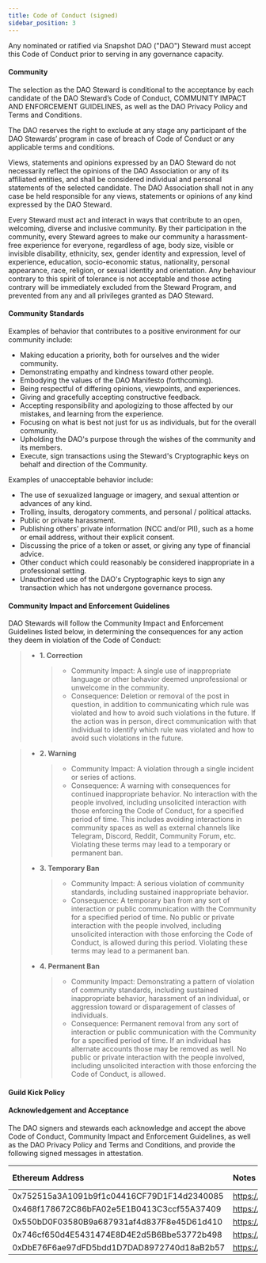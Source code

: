 ```yaml
---
title: Code of Conduct (signed)
sidebar_position: 3
---
```


Any nominated or ratified via Snapshot DAO ("DAO") Steward must accept this Code of Conduct prior to serving in any governance capacity.

#### Community

The selection as the DAO Steward is conditional to the acceptance by each candidate of the DAO Steward’s Code of Conduct, COMMUNITY IMPACT AND ENFORCEMENT GUIDELINES, as well as the DAO Privacy Policy and Terms and Conditions.

The DAO reserves the right to exclude at any stage any participant of the DAO Stewards’ program in case of breach of Code of Conduct or any applicable terms and conditions.

Views, statements and opinions expressed by an DAO Steward do not necessarily reflect the opinions of the DAO Association or any of its affiliated entities, and shall be considered individual and personal statements of the selected candidate. The DAO Association shall not in any case be held responsible for any views, statements or opinions of any kind expressed by the DAO Steward.

‍Every Steward must act and interact in ways that contribute to an open, welcoming, diverse and inclusive community. By their participation in the community, every Steward agrees to make our community a harassment-free experience for everyone, regardless of age, body size, visible or invisible disability, ethnicity, sex, gender identity and expression, level of experience, education, socio-economic status, nationality, personal appearance, race, religion, or sexual identity and orientation. Any behaviour contrary to this spirit of tolerance is not acceptable and those acting contrary will be immediately excluded from the Steward Program, and prevented from any and all privileges granted as DAO Steward.

#### Community Standards

Examples of behavior that contributes to a positive environment for our community include:

-   Making education a priority, both for ourselves and the wider community.
-   Demonstrating empathy and kindness toward other people.
-   Embodying the values of the DAO Manifesto (forthcoming).
-   Being respectful of differing opinions, viewpoints, and experiences.
-   Giving and gracefully accepting constructive feedback.
-   Accepting responsibility and apologizing to those affected by our mistakes, and learning from the experience.
-   Focusing on what is best not just for us as individuals, but for the overall community.
-   Upholding the DAO's purpose through the wishes of the community and its members.
-   Execute, sign transactions using the Steward's Cryptographic keys on behalf and direction of the Community.

Examples of unacceptable behavior include:

-   The use of sexualized language or imagery, and sexual attention or advances of any kind.
-   Trolling, insults, derogatory comments, and personal / political attacks.
-   Public or private harassment.
-   Publishing others’ private information (NCC and/or PII), such as a home or email address, without their explicit consent.
-   Discussing the price of a token or asset, or giving any type of financial advice.
-   Other conduct which could reasonably be considered inappropriate in a professional setting.
-   Unauthorized use of the DAO's Cryptographic keys to sign any transaction which has not undergone governance process.

#### Community Impact and Enforcement Guidelines

DAO Stewards will follow the Community Impact and Enforcement Guidelines listed below, in determining the consequences for any action they deem in violation of the Code of Conduct:

> -   **1. Correction**
>     > -   Community Impact: A single use of inappropriate language or other behavior deemed unprofessional or unwelcome in the community.
>     > -   Consequence: Deletion or removal of the post in question, in addition to communicating which rule was violated and how to avoid such violations in the future. If the action was in person, direct communication with that individual to identify which rule was violated and how to avoid such violations in the future.

> -   **2. Warning**
>     > -   Community Impact: A violation through a single incident or series of actions.
>     > -   Consequence: A warning with consequences for continued inappropriate behavior. No interaction with the people involved, including unsolicited interaction with those enforcing the Code of Conduct, for a specified period of time. This includes avoiding interactions in community spaces as well as external channels like Telegram, Discord, Reddit, Community Forum, etc. Violating these terms may lead to a temporary or permanent ban.
> -   **3. Temporary Ban**
>     > -   Community Impact: A serious violation of community standards, including sustained inappropriate behavior.
>     > -   Consequence: A temporary ban from any sort of interaction or public communication with the Community for a specified period of time. No public or private interaction with the people involved, including unsolicited interaction with those enforcing the Code of Conduct, is allowed during this period. Violating these terms may lead to a permanent ban.
> -   **4. Permanent Ban**
>     > -   Community Impact: Demonstrating a pattern of violation of community standards, including sustained inappropriate behavior, harassment of an individual, or aggression toward or disparagement of classes of individuals.
>     > -   Consequence: Permanent removal from any sort of interaction or public communication with the Community for a specified period of time. If an individual has alternate accounts those may be removed as well. No public or private interaction with the people involved, including unsolicited interaction with those enforcing the Code of Conduct, is allowed.

#### Guild Kick Policy

#### Acknowledgement and Acceptance

The DAO signers and stewards each acknowledge and accept the above Code of Conduct, Community Impact and Enforcement Guidelines, as well as the DAO Privacy Policy and Terms and Conditions, and provide the following signed messages in attestation.

| Ethereum Address                           | Notes                                                                   | Signed message |
| :----------------------------------------- | :---------------------------------------------------------------------- | :------------- |
| 0x752515a3A1091b9f1c04416CF79D1F14d2340085 | https://etherscan.io/address/0x752515a3a1091b9f1c04416cf79d1f14d2340085 |                |
| 0x468f178672C86bFA02e5E1B0413C3ccf55A37409 | https://etherscan.io/address/0x468f178672C86bFA02e5E1B0413C3ccf55A37409 |                |
| 0x550bD0F03580B9a687931af4d837F8e45D61d410 | https://etherscan.io/address/0x550bD0F03580B9a687931af4d837F8e45D61d410 |                |
| 0x746cf650d4E5431474E8D4E2d5B6Bbe53772b498 | https://etherscan.io/address/0x746cf650d4E5431474E8D4E2d5B6Bbe53772b498 |                |
| 0xDbE76F6ae97dFD5bdd1D7DAD8972740d18aB2b57 | https://etherscan.io/address/0xDbE76F6ae97dFD5bdd1D7DAD8972740d18aB2b57 |                |
